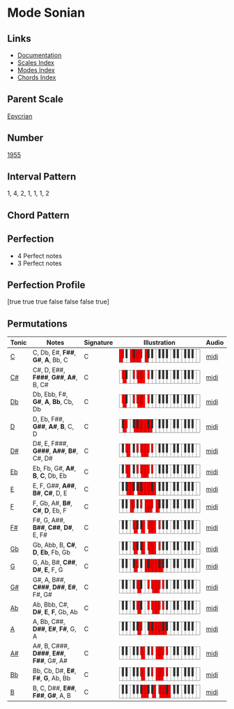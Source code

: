 # Mode Sonian

## Links

- [Documentation](README.md)
- [Scales Index](Scales.md)
- [Modes Index](Modes.md)
- [Chords Index](Chords.md)

## Parent Scale

[Epycrian](ScaleEpycrian.md)

## Number

[1955](https://ianring.com/musictheory/scales/1955)

## Interval Pattern

1, 4, 2, 1, 1, 1, 2

## Chord Pattern



## Perfection

- 4 Perfect notes
- 3 Perfect notes

## Perfection Profile

[true true true false false false true]

## Permutations

| Tonic | Notes | Signature | Illustration | Audio |
|-------|-------|-----------|--------------|-------|
| [C](ModeCNaturalSonian.md) | C, Db, E#, **F##**, **G#**, **A**, Bb, C | C | ![CNaturalSonian](ModeCNaturalSonian.png) | [midi](https://github.com/edipermadi/music/blob/main/docs/ModeCNaturalSonian.mid?raw=true) |
| [C#](ModeCSharpSonian.md) | C#, D, E##, **F###**, **G##**, **A#**, B, C# | C | ![CSharpSonian](ModeCSharpSonian.png) | [midi](https://github.com/edipermadi/music/blob/main/docs/ModeCSharpSonian.mid?raw=true) |
| [Db](ModeDFlatSonian.md) | Db, Ebb, F#, **G#**, **A**, **Bb**, Cb, Db | C | ![DFlatSonian](ModeDFlatSonian.png) | [midi](https://github.com/edipermadi/music/blob/main/docs/ModeDFlatSonian.mid?raw=true) |
| [D](ModeDNaturalSonian.md) | D, Eb, F##, **G##**, **A#**, **B**, C, D | C | ![DNaturalSonian](ModeDNaturalSonian.png) | [midi](https://github.com/edipermadi/music/blob/main/docs/ModeDNaturalSonian.mid?raw=true) |
| [D#](ModeDSharpSonian.md) | D#, E, F###, **G###**, **A##**, **B#**, C#, D# | C | ![DSharpSonian](ModeDSharpSonian.png) | [midi](https://github.com/edipermadi/music/blob/main/docs/ModeDSharpSonian.mid?raw=true) |
| [Eb](ModeEFlatSonian.md) | Eb, Fb, G#, **A#**, **B**, **C**, Db, Eb | C | ![EFlatSonian](ModeEFlatSonian.png) | [midi](https://github.com/edipermadi/music/blob/main/docs/ModeEFlatSonian.mid?raw=true) |
| [E](ModeENaturalSonian.md) | E, F, G##, **A##**, **B#**, **C#**, D, E | C | ![ENaturalSonian](ModeENaturalSonian.png) | [midi](https://github.com/edipermadi/music/blob/main/docs/ModeENaturalSonian.mid?raw=true) |
| [F](ModeFNaturalSonian.md) | F, Gb, A#, **B#**, **C#**, **D**, Eb, F | C | ![FNaturalSonian](ModeFNaturalSonian.png) | [midi](https://github.com/edipermadi/music/blob/main/docs/ModeFNaturalSonian.mid?raw=true) |
| [F#](ModeFSharpSonian.md) | F#, G, A##, **B##**, **C##**, **D#**, E, F# | C | ![FSharpSonian](ModeFSharpSonian.png) | [midi](https://github.com/edipermadi/music/blob/main/docs/ModeFSharpSonian.mid?raw=true) |
| [Gb](ModeGFlatSonian.md) | Gb, Abb, B, **C#**, **D**, **Eb**, Fb, Gb | C | ![GFlatSonian](ModeGFlatSonian.png) | [midi](https://github.com/edipermadi/music/blob/main/docs/ModeGFlatSonian.mid?raw=true) |
| [G](ModeGNaturalSonian.md) | G, Ab, B#, **C##**, **D#**, **E**, F, G | C | ![GNaturalSonian](ModeGNaturalSonian.png) | [midi](https://github.com/edipermadi/music/blob/main/docs/ModeGNaturalSonian.mid?raw=true) |
| [G#](ModeGSharpSonian.md) | G#, A, B##, **C###**, **D##**, **E#**, F#, G# | C | ![GSharpSonian](ModeGSharpSonian.png) | [midi](https://github.com/edipermadi/music/blob/main/docs/ModeGSharpSonian.mid?raw=true) |
| [Ab](ModeAFlatSonian.md) | Ab, Bbb, C#, **D#**, **E**, **F**, Gb, Ab | C | ![AFlatSonian](ModeAFlatSonian.png) | [midi](https://github.com/edipermadi/music/blob/main/docs/ModeAFlatSonian.mid?raw=true) |
| [A](ModeANaturalSonian.md) | A, Bb, C##, **D##**, **E#**, **F#**, G, A | C | ![ANaturalSonian](ModeANaturalSonian.png) | [midi](https://github.com/edipermadi/music/blob/main/docs/ModeANaturalSonian.mid?raw=true) |
| [A#](ModeASharpSonian.md) | A#, B, C###, **D###**, **E##**, **F##**, G#, A# | C | ![ASharpSonian](ModeASharpSonian.png) | [midi](https://github.com/edipermadi/music/blob/main/docs/ModeASharpSonian.mid?raw=true) |
| [Bb](ModeBFlatSonian.md) | Bb, Cb, D#, **E#**, **F#**, **G**, Ab, Bb | C | ![BFlatSonian](ModeBFlatSonian.png) | [midi](https://github.com/edipermadi/music/blob/main/docs/ModeBFlatSonian.mid?raw=true) |
| [B](ModeBNaturalSonian.md) | B, C, D##, **E##**, **F##**, **G#**, A, B | C | ![BNaturalSonian](ModeBNaturalSonian.png) | [midi](https://github.com/edipermadi/music/blob/main/docs/ModeBNaturalSonian.mid?raw=true) |
